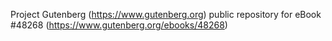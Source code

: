 Project Gutenberg (https://www.gutenberg.org) public repository for eBook #48268 (https://www.gutenberg.org/ebooks/48268)
